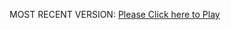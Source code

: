 MOST RECENT VERSION: [Please Click here to Play](https://rawcdn.githack.com/alperenbutun/Flying-3d/aeb9e26/index.html)